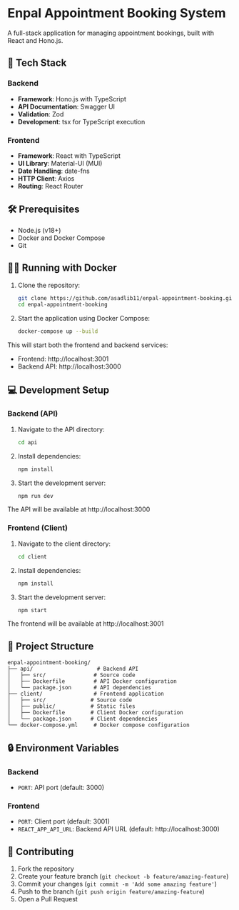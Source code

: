 # Enpal Appointment Booking System

A full-stack application for managing appointment bookings, built with React and Hono.js.

## 🚀 Tech Stack

### Backend
- **Framework**: Hono.js with TypeScript
- **API Documentation**: Swagger UI
- **Validation**: Zod
- **Development**: tsx for TypeScript execution

### Frontend
- **Framework**: React with TypeScript
- **UI Library**: Material-UI (MUI)
- **Date Handling**: date-fns
- **HTTP Client**: Axios
- **Routing**: React Router

## 🛠 Prerequisites

- Node.js (v18+)
- Docker and Docker Compose
- Git

## 🏃‍♂️ Running with Docker

1. Clone the repository:
   ```bash
   git clone https://github.com/asadlib11/enpal-appointment-booking.git
   cd enpal-appointment-booking
   ```

2. Start the application using Docker Compose:
   ```bash
   docker-compose up --build
   ```

This will start both the frontend and backend services:
- Frontend: http://localhost:3001
- Backend API: http://localhost:3000

## 💻 Development Setup

### Backend (API)

1. Navigate to the API directory:
   ```bash
   cd api
   ```

2. Install dependencies:
   ```bash
   npm install
   ```

3. Start the development server:
   ```bash
   npm run dev
   ```

The API will be available at http://localhost:3000

### Frontend (Client)

1. Navigate to the client directory:
   ```bash
   cd client
   ```

2. Install dependencies:
   ```bash
   npm install
   ```

3. Start the development server:
   ```bash
   npm start
   ```

The frontend will be available at http://localhost:3001

## 📁 Project Structure

```
enpal-appointment-booking/
├── api/                    # Backend API
│   ├── src/               # Source code
│   ├── Dockerfile         # API Docker configuration
│   └── package.json       # API dependencies
├── client/                # Frontend application
│   ├── src/              # Source code
│   ├── public/           # Static files
│   ├── Dockerfile        # Client Docker configuration
│   └── package.json      # Client dependencies
└── docker-compose.yml     # Docker compose configuration
```

## 🔒 Environment Variables

### Backend
- `PORT`: API port (default: 3000)

### Frontend
- `PORT`: Client port (default: 3001)
- `REACT_APP_API_URL`: Backend API URL (default: http://localhost:3000)

## 🤝 Contributing

1. Fork the repository
2. Create your feature branch (`git checkout -b feature/amazing-feature`)
3. Commit your changes (`git commit -m 'Add some amazing feature'`)
4. Push to the branch (`git push origin feature/amazing-feature`)
5. Open a Pull Request
